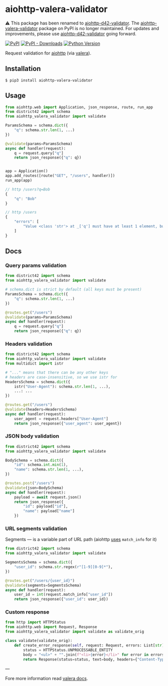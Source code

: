 # aiohttp-valera-validator

⚠️ This package has been renamed to [aiohttp-d42-validator](https://pypi.org/project/aiohttp-d42-validator/). The [aiohttp-valera-validator](https://pypi.org/project/aiohttp-valera-validator/) package on PyPI is no longer maintained. For updates and improvements, please use [aiohttp-d42-validator](https://pypi.org/project/aiohttp-d42-validator/) going forward.

[![PyPI](https://img.shields.io/pypi/v/aiohttp-valera-validator.svg?style=flat-square)](https://pypi.python.org/pypi/aiohttp-valera-validator/)
[![PyPI - Downloads](https://img.shields.io/pypi/dm/aiohttp-valera-validator?style=flat-square)](https://pypi.python.org/pypi/aiohttp-valera-validator/)
[![Python Version](https://img.shields.io/pypi/pyversions/aiohttp-valera-validator.svg?style=flat-square)](https://pypi.python.org/pypi/aiohttp-valera-validator/)

Request validation for [aiohttp](https://docs.aiohttp.org/en/stable/) (via [valera](https://github.com/d42-schemas/valera)).

## Installation

```shell
$ pip3 install aiohttp-valera-validator
```

## Usage

```python
from aiohttp.web import Application, json_response, route, run_app
from district42 import schema
from aiohttp_valera_validator import validate

ParamsSchema = schema.dict({
    "q": schema.str.len(1, ...)
})

@validate(params=ParamsSchema)
async def handler(request):
    q = request.query["q"]
    return json_response({"q": q})


app = Application()
app.add_routes([route("GET", "/users", handler)])
run_app(app)
```

```javascript
// http /users?q=Bob
{
    "q": "Bob"
}
```

```javascript
// http /users
{
    "errors": [
        "Value <class 'str'> at _['q'] must have at least 1 element, but it has 0 elements"
    ]
}
```

## Docs

### Query params validation

```python
from district42 import schema
from aiohttp_valera_validator import validate

# schema.dict is strict by default (all keys must be present)
ParamsSchema = schema.dict({
    "q": schema.str.len(1, ...)
})

@routes.get("/users")
@validate(params=ParamsSchema)
async def handler(request):
    q = request.query["q"]
    return json_response({"q": q})
```

### Headers validation

```python
from district42 import schema
from aiohttp_valera_validator import validate
from multidict import istr

# "..." means that there can be any other keys
# headers are case-insensitive, so we use istr for
HeadersSchema = schema.dict({
    istr("User-Agent"): schema.str.len(1, ...),
    ...: ...
})

@routes.get("/users")
@validate(headers=HeadersSchema)
async def handler(request):
    user_agent = request.headers["User-Agent"]
    return json_response({"user_agent": user_agent})
```

### JSON body validation

```python
from district42 import schema
from aiohttp_valera_validator import validate

BodySchema = schema.dict({
    "id": schema.int.min(1),
    "name": schema.str.len(1, ...),
})

@routes.post("/users")
@validate(json=BodySchema)
async def handler(request):
    payload = await request.json()
    return json_response({
        "id": payload["id"],
        "name": payload["name"]
    })
```

### URL segments validation

Segments — is a variable part of URL path (aiohttp [uses](https://docs.aiohttp.org/en/stable/web_quickstart.html#variable-resources) `match_info` for it)

```python
from district42 import schema
from aiohttp_valera_validator import validate

SegmentsSchema = schema.dict({
    "user_id": schema.str.regex(r"[1-9][0-9]*"),
})

@routes.get("/users/{user_id}")
@validate(segments=SegmentsSchema)
async def handler(request):
    user_id = int(request.match_info["user_id"])
    return json_response({"user_id": user_id})
```

### Custom response

```python
from http import HTTPStatus
from aiohttp.web import Request, Response
from aiohttp_valera_validator import validate as validate_orig

class validate(validate_orig):
    def create_error_response(self, request: Request, errors: List[str]) -> Response:
        status = HTTPStatus.UNPROCESSABLE_ENTITY
        body = "<ul>" + "".join(f"<li>{error}</li>" for error in errors) + "</ul>"
        return Response(status=status, text=body, headers={"Content-Type": "text/html"})
```

—

Fore more information read [valera docs](https://github.com/d42-schemas/valera).
